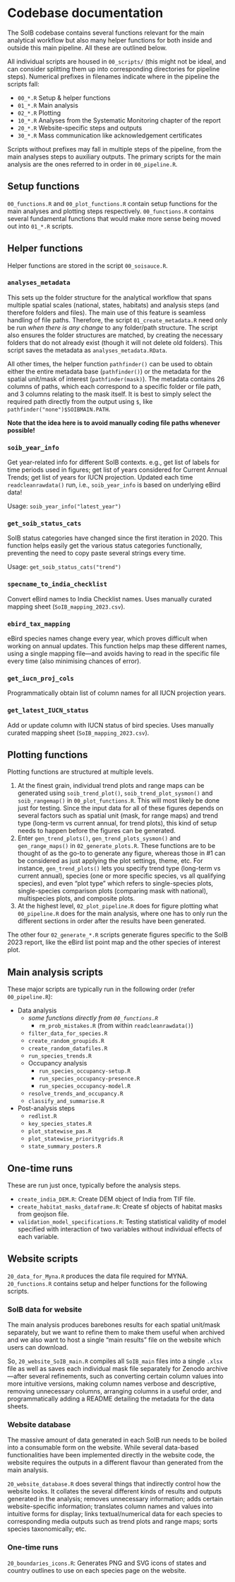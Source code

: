 # Codebase documentation


The SoIB codebase contains several functions relevant for the main
analytical workflow but also many helper functions for both inside and
outside this main pipeline. All these are outlined below.

All individual scripts are housed in `00_scripts/` (this might not be
ideal, and can consider splitting them up into corresponding directories
for pipeline steps). Numerical prefixes in filenames indicate where in
the pipeline the scripts fall:

-   `00_*.R` Setup & helper functions
-   `01_*.R` Main analysis
-   `02_*.R` Plotting
-   `10_*.R` Analyses from the Systematic Monitoring chapter of the
    report
-   `20_*.R` Website-specific steps and outputs
-   `30_*.R` Mass communication like acknowledgement certificates

Scripts without prefixes may fall in multiple steps of the pipeline,
from the main analyses steps to auxiliary outputs. The primary scripts
for the main analysis are the ones referred to in order in
`00_pipeline.R`.

## Setup functions

`00_functions.R` and `00_plot_functions.R` contain setup functions for
the main analyses and plotting steps respectively. `00_functions.R`
contains several fundamental functions that would make more sense being
moved out into `01_*.R` scripts.

## Helper functions

Helper functions are stored in the script `00_soisauce.R`.

### `analyses_metadata`

This sets up the folder structure for the analytical workflow that spans
multiple spatial scales (national, states, habitats) and analysis steps
(and therefore folders and files). The main use of this feature is
seamless handling of file paths. Therefore, the script
`01_create_metadata.R` need only be run *when there is any change* to
any folder/path structure. The script also ensures the folder structures
are matched, by creating the necessary folders that do not already exist
(though it will not delete old folders). This script saves the metadata
as `analyses_metadata.RData`.

All other times, the helper function `pathfinder()` can be used to
obtain either the entire metadata base (`pathfinder()`) or the metadata
for the spatial unit/mask of interest (`pathfinder(mask)`). The metadata
contains 26 columns of paths, which each correspond to a specific folder
or file path, and 3 columns relating to the mask itself. It is best to
simply select the required path directly from the output using `$`, like
`pathfinder("none")$SOIBMAIN.PATH`.

**Note that the idea here is to avoid manually coding file paths
whenever possible!**

### `soib_year_info`

Get year-related info for different SoIB contexts. e.g., get list of
labels for time periods used in figures; get list of years considered
for Current Annual Trends; get list of years for IUCN projection.
Updated each time `readcleanrawdata()` run, i.e., `soib_year_info` is
based on underlying eBird data!

Usage: `soib_year_info("latest_year")`

### `get_soib_status_cats`

SoIB status categories have changed since the first iteration in 2020.
This function helps easily get the various status categories
functionally, preventing the need to copy paste several strings every
time.

Usage: `get_soib_status_cats("trend")`

### `specname_to_india_checklist`

Convert eBird names to India Checklist names. Uses manually curated
mapping sheet (`SoIB_mapping_2023.csv`).

### `ebird_tax_mapping`

eBird species names change every year, which proves difficult when
working on annual updates. This function helps map these different
names, using a single mapping file—and avoids having to read in the
specific file every time (also minimising chances of error).

### `get_iucn_proj_cols`

Programmatically obtain list of column names for all IUCN projection
years.

### `get_latest_IUCN_status`

Add or update column with IUCN status of bird species. Uses manually
curated mapping sheet (`SoIB_mapping_2023.csv`).

## Plotting functions

Plotting functions are structured at multiple levels.

1.  At the finest grain, individual trend plots and range maps can be
    generated using `soib_trend_plot()`, `soib_trend_plot_sysmon()` and
    `soib_rangemap()` in `00_plot_functions.R`. This will most likely be
    done just for testing. Since the input data for all of these figures
    depends on several factors such as spatial unit (mask, for range
    maps) and trend type (long-term vs current annual, for trend plots),
    this kind of setup needs to happen before the figures can be
    generated.
2.  Enter `gen_trend_plots()`, `gen_trend_plots_sysmon()` and
    `gen_range_maps()` in `02_generate_plots.R`. These functions are to
    be thought of as the go-to to generate any figure, whereas those in
    #1 can be considered as just applying the plot settings, theme, etc.
    For instance, `gen_trend_plots()` lets you specify trend type
    (long-term vs current annual), species (one or more specific
    species, vs all qualifying species), and even “plot type” which
    refers to single-species plots, single-species comparison plots
    (comparing mask with national), multispecies plots, and composite
    plots.
3.  At the highest level, `02_plot_pipeline.R` does for figure plotting
    what `00_pipeline.R` does for the main analysis, where one has to
    only run the different sections in order after the results have been
    generated.

The other four `02_generate_*.R` scripts generate figures specific to
the SoIB 2023 report, like the eBird list point map and the other
species of interest plot.

## Main analysis scripts

These major scripts are typically run in the following order (refer
`00_pipeline.R`):

-   Data analysis
    -   *some functions directly from `00_functions.R`*
        -   `rm_prob_mistakes.R` (from within `readcleanrawdata()`)
    -   `filter_data_for_species.R`
    -   `create_random_groupids.R`
    -   `create_random_datafiles.R`
    -   `run_species_trends.R`
    -   Occupancy analysis
        -   `run_species_occupancy-setup.R`
        -   `run_species_occupancy-presence.R`
        -   `run_species_occupancy-model.R`
    -   `resolve_trends_and_occupancy.R`
    -   `classify_and_summarise.R`
-   Post-analysis steps
    -   `redlist.R`
    -   `key_species_states.R`
    -   `plot_statewise_pas.R`
    -   `plot_statewise_prioritygrids.R`
    -   `state_summary_posters.R`

## One-time runs

These are run just once, typically before the analysis steps.

-   `create_india_DEM.R`: Create DEM object of India from TIF file.
-   `create_habitat_masks_dataframe.R`: Create sf objects of habitat
    masks from geojson file.
-   `validation_model_specifications.R`: Testing statistical validity of
    model specified with interaction of two variables without individual
    effects of each variable.

## Website scripts

`20_data_for_Myna.R` produces the data file required for MYNA.
`20_functions.R` contains setup and helper functions for the following
scripts.

### SoIB data for website

The main analysis produces barebones results for each spatial unit/mask
separately, but we want to refine them to make them useful when archived
and we also want to host a single “main results” file on the website
which users can download.

So, `20_website_SoIB_main.R` compiles all `SoIB_main` files into a
single `.xlsx` file as well as saves each individual mask file
separately for Zenodo archive—after several refinements, such as
converting certain column values into more intuitive versions, making
column names verbose and descriptive, removing unnecessary columns,
arranging columns in a useful order, and programmatically adding a
README detailing the metadata for the data sheets.

### Website database

The massive amount of data generated in each SoIB run needs to be boiled
into a consumable form on the website. While several data-based
functionalities have been implemented directly in the website code, the
website requires the outputs in a different flavour than generated from
the main analysis.

`20_website_database.R` does several things that indirectly control how
the website looks. It collates the several different kinds of results
and outputs generated in the analysis; removes unnecessary information;
adds certain website-specific information; translates column names and
values into intuitive forms for display; links textual/numerical data
for each species to corresponding media outputs such as trend plots and
range maps; sorts species taxonomically; etc.

### One-time runs

`20_boundaries_icons.R`: Generates PNG and SVG icons of states and
country outlines to use on each species page on the website.
